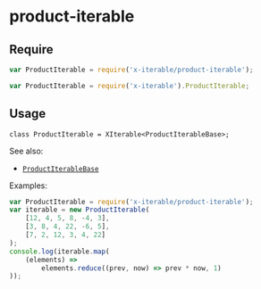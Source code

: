 
# product-iterable

## Require

```javascript
var ProductIterable = require('x-iterable/product-iterable');
```

```javascript
var ProductIterable = require('x-iterable').ProductIterable;
```

## Usage

```
class ProductIterable = XIterable<ProductIterableBase>;
```

See also:
 - [`ProductIterableBase`](./product-iterable-base.md)

Examples:

```javascript
var ProductIterable = require('x-iterable/product-iterable');
var iterable = new ProductIterable(
	[12, 4, 5, 8, -4, 3],
	[3, 8, 4, 22, -6, 5],
	[7, 2, 12, 3, 4, 22]
);
console.log(iterable.map(
	(elements) =>
		elements.reduce((prev, now) => prev * now, 1)
));
```
